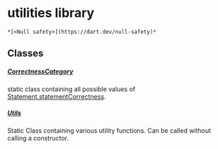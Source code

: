 


# utilities library






    *[<Null safety>](https://dart.dev/null-safety)*





## Classes

##### [CorrectnessCategory](../utilities_utilities/CorrectnessCategory-class.md)



static class containing all possible values of
<a href="../models_statement/Statement/statementCorrectness.md">Statement.statementCorrectness</a>. 


##### [Utils](../utilities_utilities/Utils-class.md)



Static Class containing various utility functions. Can be called without
calling a constructor. 
















